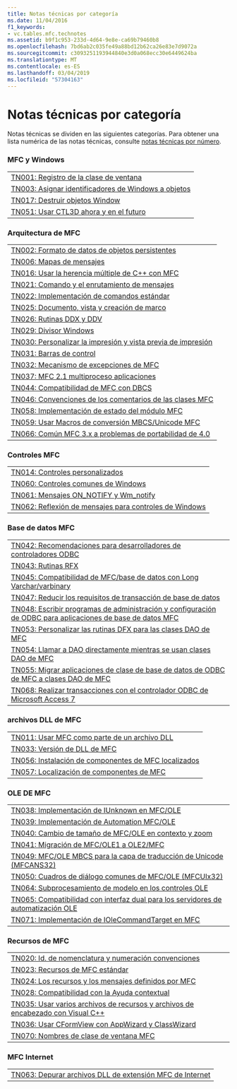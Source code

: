```yaml
---
title: Notas técnicas por categoría
ms.date: 11/04/2016
f1_keywords:
- vc.tables.mfc.technotes
ms.assetid: b9f1c953-233d-4d64-9e8e-ca69b79460b8
ms.openlocfilehash: 7bd6ab2c035fe49a88bd12b62ca26e83e7d9072a
ms.sourcegitcommit: c3093251193944840e3d0a068ecc30e6449624ba
ms.translationtype: MT
ms.contentlocale: es-ES
ms.lasthandoff: 03/04/2019
ms.locfileid: "57304163"
---
```

# <a name="technical-notes-by-category"></a>Notas técnicas por categoría

Notas técnicas se dividen en las siguientes categorías. Para obtener una lista numérica de las notas técnicas, consulte [notas técnicas por número](../mfc/technical-notes-by-number.md).

### <a name="mfc-and-windows"></a>MFC y Windows

||
|-|
|[TN001: Registro de la clase de ventana](../mfc/tn001-window-class-registration.md)|
|[TN003: Asignar identificadores de Windows a objetos](../mfc/tn003-mapping-of-windows-handles-to-objects.md)|
|[TN017: Destruir objetos Window](../mfc/tn017-destroying-window-objects.md)|
|[TN051: Usar CTL3D ahora y en el futuro](../mfc/tn051-using-ctl3d-now-and-in-the-future.md)|

### <a name="mfc-architecture"></a>Arquitectura de MFC

||
|-|
|[TN002: Formato de datos de objetos persistentes](../mfc/tn002-persistent-object-data-format.md)|
|[TN006: Mapas de mensajes](../mfc/tn006-message-maps.md)|
|[TN016: Usar la herencia múltiple de C++ con MFC](../mfc/tn016-using-cpp-multiple-inheritance-with-mfc.md)|
|[TN021: Comando y el enrutamiento de mensajes](../mfc/tn021-command-and-message-routing.md)|
|[TN022: Implementación de comandos estándar](../mfc/tn022-standard-commands-implementation.md)|
|[TN025: Documento, vista y creación de marco](../mfc/tn025-document-view-and-frame-creation.md)|
|[TN026: Rutinas DDX y DDV](../mfc/tn026-ddx-and-ddv-routines.md)|
|[TN029: Divisor Windows](../mfc/tn029-splitter-windows.md)|
|[TN030: Personalizar la impresión y vista previa de impresión](../mfc/tn030-customizing-printing-and-print-preview.md)|
|[TN031: Barras de control](../mfc/tn031-control-bars.md)|
|[TN032: Mecanismo de excepciones de MFC](../mfc/tn032-mfc-exception-mechanism.md)|
|[TN037: MFC 2.1 multiproceso aplicaciones](../mfc/tn037-multithreaded-mfc-2-1-applications.md)|
|[TN044: Compatibilidad de MFC con DBCS](../mfc/tn044-mfc-support-for-dbcs.md)|
|[TN046: Convenciones de los comentarios de las clases MFC](../mfc/tn046-commenting-conventions-for-the-mfc-classes.md)|
|[TN058: Implementación de estado del módulo MFC](../mfc/tn058-mfc-module-state-implementation.md)|
|[TN059: Usar Macros de conversión MBCS/Unicode MFC](../mfc/tn059-using-mfc-mbcs-unicode-conversion-macros.md)|
|[TN066: Común MFC 3.x a problemas de portabilidad de 4.0](../mfc/tn066-common-mfc-3-x-to-4-0-porting-issues.md)|

### <a name="mfc-controls"></a>Controles MFC

||
|-|
|[TN014: Controles personalizados](../mfc/tn014-custom-controls.md)|
|[TN060: Controles comunes de Windows](../mfc/tn060-the-new-windows-common-controls.md)|
|[TN061: Mensajes ON_NOTIFY y Wm_notify](../mfc/tn061-on-notify-and-wm-notify-messages.md)|
|[TN062: Reflexión de mensajes para controles de Windows](../mfc/tn062-message-reflection-for-windows-controls.md)|

### <a name="mfc-database"></a>Base de datos MFC

||
|-|
|[TN042: Recomendaciones para desarrolladores de controladores ODBC](../mfc/tn042-odbc-driver-developer-recommendations.md)|
|[TN043: Rutinas RFX](../mfc/tn043-rfx-routines.md)|
|[TN045: Compatibilidad de MFC/base de datos con Long Varchar/varbinary](../mfc/tn045-mfc-database-support-for-long-varchar-varbinary.md)|
|[TN047: Reducir los requisitos de transacción de base de datos](../mfc/tn047-relaxing-database-transaction-requirements.md)|
|[TN048: Escribir programas de administración y configuración de ODBC para aplicaciones de base de datos MFC](../mfc/tn048-writing-odbc-setup-and-administration-programs.md)|
|[TN053: Personalizar las rutinas DFX para las clases DAO de MFC](../mfc/tn053-custom-dfx-routines-for-dao-database-classes.md)|
|[TN054: Llamar a DAO directamente mientras se usan clases DAO de MFC](../mfc/tn054-calling-dao-directly-while-using-mfc-dao-classes.md)|
|[TN055: Migrar aplicaciones de clase de base de datos de ODBC de MFC a clases DAO de MFC](../mfc/tn055-migrating-mfc-odbc-database-class-applications-to-mfc-dao-classes.md)|
|[TN068: Realizar transacciones con el controlador ODBC de Microsoft Access 7](../mfc/tn068-performing-transactions-with-the-microsoft-access-7-odbc-driver.md)|

### <a name="mfc-dlls"></a>archivos DLL de MFC

||
|-|
|[TN011: Usar MFC como parte de un archivo DLL](../mfc/tn011-using-mfc-as-part-of-a-dll.md)|
|[TN033: Versión de DLL de MFC](../mfc/tn033-dll-version-of-mfc.md)|
|[TN056: Instalación de componentes de MFC localizados](../mfc/tn056-installation-of-localized-mfc-components.md)|
|[TN057: Localización de componentes de MFC](../mfc/tn057-localization-of-mfc-components.md)|

### <a name="mfc-ole"></a>OLE DE MFC

||
|-|
|[TN038: Implementación de IUnknown en MFC/OLE](../mfc/tn038-mfc-ole-iunknown-implementation.md)|
|[TN039: Implementación de Automation MFC/OLE](../mfc/tn039-mfc-ole-automation-implementation.md)|
|[TN040: Cambio de tamaño de MFC/OLE en contexto y zoom](../mfc/tn040-mfc-ole-in-place-resizing-and-zooming.md)|
|[TN041: Migración de MFC/OLE1 a OLE2/MFC](../mfc/tn041-mfc-ole1-migration-to-mfc-ole-2.md)|
|[TN049: MFC/OLE MBCS para la capa de traducción de Unicode (MFCANS32)](../mfc/tn049-mfc-ole-mbcs-to-unicode-translation-layer-mfcans32.md)|
|[TN050: Cuadros de diálogo comunes de MFC/OLE (MFCUIx32)](../mfc/tn050-mfc-ole-common-dialogs-mfcuix32.md)|
|[TN064: Subprocesamiento de modelo en los controles OLE](../mfc/tn064-apartment-model-threading-in-activex-controls.md)|
|[TN065: Compatibilidad con interfaz dual para los servidores de automatización OLE](../mfc/tn065-dual-interface-support-for-ole-automation-servers.md)|
|[TN071: Implementación de IOleCommandTarget en MFC](../mfc/tn071-mfc-iolecommandtarget-implementation.md)|

### <a name="mfc-resources"></a>Recursos de MFC

||
|-|
|[TN020: Id. de nomenclatura y numeración convenciones](../mfc/tn020-id-naming-and-numbering-conventions.md)|
|[TN023: Recursos de MFC estándar](../mfc/tn023-standard-mfc-resources.md)|
|[TN024: Los recursos y los mensajes definidos por MFC](../mfc/tn024-mfc-defined-messages-and-resources.md)|
|[TN028: Compatibilidad con la Ayuda contextual](../mfc/tn028-context-sensitive-help-support.md)|
|[TN035: Usar varios archivos de recursos y archivos de encabezado con Visual C++](../mfc/tn035-using-multiple-resource-files-and-header-files-with-visual-cpp.md)|
|[TN036: Usar CFormView con AppWizard y ClassWizard](../mfc/tn036-using-cformview-with-appwizard-and-classwizard.md)|
|[TN070: Nombres de clase de ventana MFC](../mfc/tn070-mfc-window-class-names.md)|

### <a name="mfc-internet"></a>MFC Internet

||
|-|
|[TN063: Depurar archivos DLL de extensión MFC de Internet](../mfc/tn063-debugging-internet-extension-dlls.md)|
